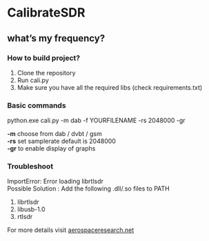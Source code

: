 # CalibrateSDR
## what’s my frequency?

### How to build project?
1. Clone the repository
2. Run cali.py
3. Make sure you have all the required libs (check requirements.txt)

### Basic commands
python.exe cali.py -m dab -f YOURFILENAME -rs 2048000 -gr <br>

<b>-m</b> choose from  dab  / dvbt / gsm <br>
<b>-rs</b> set samplerate default is 2048000  <br>
<b>-gr</b> to enable display of graphs <br>

### Troubleshoot

ImportError: Error loading librtlsdr <br>
Possible Solution : Add the following .dll/.so files to PATH
                    <ol>
                    <li>librtlsdr </li>
                    <li>libusb-1.0</li>
                    <li>rtlsdr</li>
                    </ol>


For more details visit [aerospaceresearch.net](https://aerospaceresearch.net/?page_id=2111)